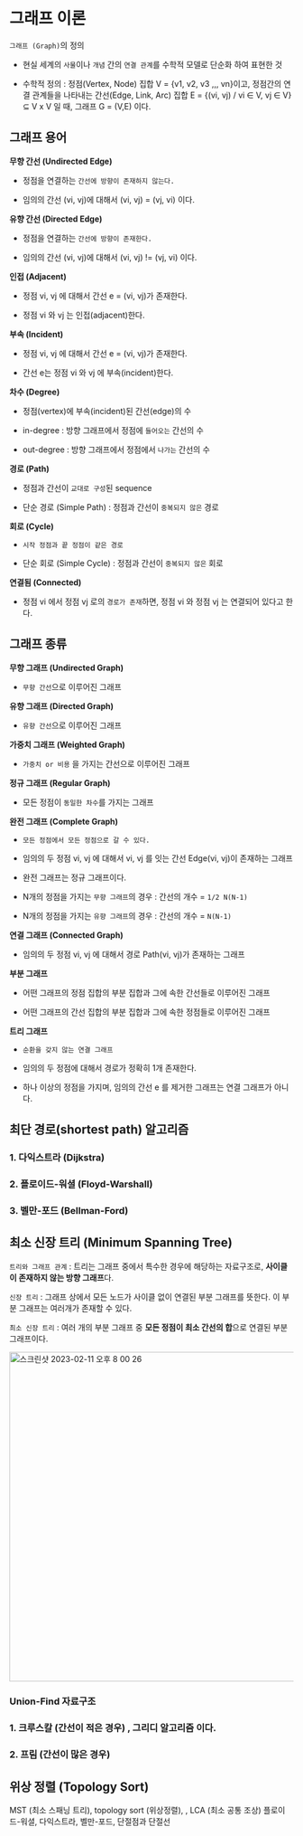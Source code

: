 # 그래프 이론

`그래프 (Graph)`의 정의

- 현실 세계의 `사물`이나 `개념` 간의 `연결 관계`를 수학적 모델로 단순화 하여 표현한 것

- 수학적 정의 : 정점(Vertex, Node) 집합 V = {v1, v2, v3 ,,, vn}이고, 정점간의 연결 관계들을 나타내는 간선(Edge, Link, Arc) 집합 E = {(vi, vj) / vi ∈ V, vj ∈ V} ⊆ V x V 일 때, 그래프 G = (V,E) 이다.

## 그래프 용어

**무향 간선 (Undirected Edge)**

- 정점을 연결하는 `간선에 방향이 존재하지 않는다.`

- 임의의 간선 (vi, vj)에 대해서 (vi, vj) = (vj, vi) 이다.

**유향 간선 (Directed Edge)**

- 정점을 연결하는 `간선에 방향이 존재한다.`

- 임의의 간선 (vi, vj)에 대해서 (vi, vj) != (vj, vi) 이다.

**인접 (Adjacent)**

- 정점 vi, vj 에 대해서 간선 e = (vi, vj)가 존재한다.

- 정점 vi 와 vj 는 인접(adjacent)한다.

**부속 (Incident)**

- 정점 vi, vj 에 대해서 간선 e = (vi, vj)가 존재한다.

- 간선 e는 정점 vi 와 vj 에 부속(incident)한다.

**차수 (Degree)**

- 정점(vertex)에 부속(incident)된 간선(edge)의 수

- in-degree : 방향 그래프에서 정점에 `들어오는` 간선의 수

- out-degree : 방향 그래프에서 정점에서 `나가는` 간선의 수

**경로 (Path)**

- 정점과 간선이 `교대로 구성`된 sequence

- 단순 경로 (Simple Path) : 정점과 간선이 `중복되지 않은` 경로

**회로 (Cycle)**

- `시작 정점과 끝 정점이 같은 경로`

- 단순 회로 (Simple Cycle) : 정점과 간선이 `중복되지 않은` 회로

**연결됨 (Connected)**

- 정점 vi 에서 정점 vj 로의 `경로가 존재`하면, 정점 vi 와 정점 vj 는 연결되어 있다고 한다.

## 그래프 종류

**무향 그래프 (Undirected Graph)**

- `무향 간선`으로 이루어진 그래프

**유향 그래프 (Directed Graph)**

- `유향 간선`으로 이루어진 그래프

**가중치 그래프 (Weighted Graph)**

- `가중치 or 비용` 을 가지는 간선으로 이루어진 그래프

**정규 그래프 (Regular Graph)**

- 모든 정점이 `동일한 차수`를 가지는 그래프

**완전 그래프 (Complete Graph)**

- `모든 정점에서 모든 정점으로 갈 수 있다.`

- 임의의 두 정점 vi, vj 에 대해서 vi, vj 를 잇는 간선 Edge(vi, vj)이 존재하는 그래프

- 완전 그래프는 정규 그래프이다.

- N개의 정점을 가지는 `무향 그래프`의 경우 : 간선의 개수 = `1/2 N(N-1)`

- N개의 정점을 가지는 `유향 그래프`의 경우 : 간선의 개수 = `N(N-1)`

**연결 그래프 (Connected Graph)**

- 임의의 두 정점 vi, vj 에 대해서 경로 Path(vi, vj)가 존재하는 그래프

**부분 그래프**

- 어떤 그래프의 정점 집합의 부분 집합과 그에 속한 간선들로 이루어진 그래프

- 어떤 그래프의 간선 집합의 부분 집합과 그에 속한 정점들로 이루어진 그래프

**트리 그래프**

- `순환을 갖지 않는 연결 그래프`

- 임의의 두 정점에 대해서 경로가 정확히 1개 존재한다.

- 하나 이상의 정점을 가지며, 임의의 간선 e 를 제거한 그래프는 연결 그래프가 아니다.

## 최단 경로(shortest path) 알고리즘

### 1. 다익스트라 (Dijkstra)

### 2. 플로이드-워셜 (Floyd-Warshall)

### 3. 벨만-포드 (Bellman-Ford)

## 최소 신장 트리 (Minimum Spanning Tree)

`트리와 그래프 관계` : 트리는 그래프 중에서 특수한 경우에 해당하는 자료구조로, **사이클이 존재하지 않는 방향 그래프**다.

`신장 트리` : 그래프 상에서 모든 노드가 사이클 없이 연결된 부분 그래프를 뜻한다. 이 부분 그래프는 여러개가 존재할 수 있다.

`최소 신장 트리` : 여러 개의 부분 그래프 중 **모든 정점이 최소 간선의 합**으로 연결된 부분 그래프이다.

<img width="583" alt="스크린샷 2023-02-11 오후 8 00 26" src="https://user-images.githubusercontent.com/87372606/218254523-b4eef0c5-200d-446b-8516-6daf4940b687.png">

### Union-Find 자료구조

### 1. 크루스칼 (간선이 적은 경우) , 그리디 알고리즘 이다.

### 2. 프림 (간선이 많은 경우)

## 위상 정렬 (Topology Sort)

MST (최소 스패닝 트리), topology sort (위상정렬), , LCA (최소 공통 조상)
플로이드-워셜, 다익스트라, 벨만-포드, 단절점과 단절선
